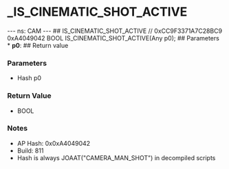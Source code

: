# _IS_CINEMATIC_SHOT_ACTIVE

--- ns: CAM --- ## IS_CINEMATIC_SHOT_ACTIVE  // 0xCC9F3371A7C28BC9 0xA4049042 BOOL IS_CINEMATIC_SHOT_ACTIVE(Any p0);   ## Parameters * **p0**:  ## Return value

### Parameters
* Hash p0

### Return Value
* BOOL

### Notes
* AP Hash: 0x0xA4049042
* Build: 811
* Hash is always JOAAT("CAMERA_MAN_SHOT") in decompiled scripts

